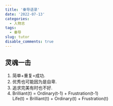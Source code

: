 ```yaml
---
title: '秦导语录'
date: '2022-07-13'
categories:
  - 人物志
tags:
  - 秦导
slug: tutor
disable_comments: true
---
```

## 灵魂一击
1. 简单+重复=成功.
1. 优秀也可能因为是自卑.
1. 追求完美有时也不好.
1. Brilliant(t) = Ordinary(t-1) + Frustration(t-1)   
Life(t) = Brilliant(t) + Ordinary(t) + Frustration(t)